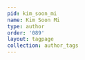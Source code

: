```yaml
---
pid: kim_soon_mi
name: Kim Soon Mi
type: author
order: '089'
layout: tagpage
collection: author_tags
---
```

